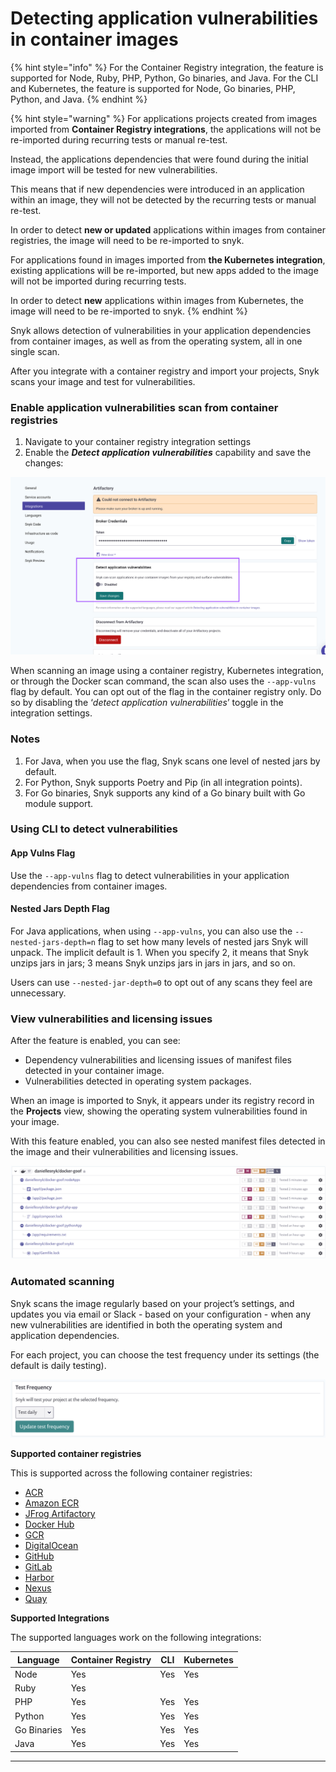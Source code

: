 # Detecting application vulnerabilities in container images

{% hint style="info" %}
For the Container Registry integration, the feature is supported for Node, Ruby, PHP, Python, Go binaries, and Java. For the CLI and Kubernetes, the feature is supported for Node, Go binaries, PHP, Python, and Java.
{% endhint %}

{% hint style="warning" %}
For applications projects created from images imported from **Container Registry integrations**, the applications will not be re-imported during recurring tests or manual re-test.

Instead, the applications dependencies that were found during the initial image import will be tested for new vulnerabilities.

This means that if new dependencies were introduced in an application within an image, they will not be detected by the recurring tests or manual re-test.

In order to detect **new or updated** applications within images from container registries, the image will need to be re-imported to snyk.

For applications found in images imported from **the Kubernetes integration**, existing applications will be re-imported, but new apps added to the image will not be imported during recurring tests.

In order to detect **new** applications within images from Kubernetes, the image will need to be re-imported to snyk.
{% endhint %}

Snyk allows detection of vulnerabilities in your application dependencies from container images, as well as from the operating system, all in one single scan.

After you integrate with a container registry and import your projects, Snyk scans your image and test for vulnerabilities.

### Enable application vulnerabilities scan from container registries

1. Navigate to your container registry integration settings
2. Enable the _**Detect application vulnerabilities**_ capability and save the changes:

![](../../../.gitbook/assets/detect-app-vulns.png)

When scanning an image using a container registry, Kubernetes integration, or through the Docker scan command, the scan also uses the `--app-vulns` flag by default. You can opt out of the flag in the container registry only. Do so by disabling the ‘_detect application vulnerabilities_’ toggle in the integration settings.

### Notes

1. For Java, when you use the flag, Snyk scans one level of nested jars by default.
2. For Python, Snyk supports Poetry and Pip (in all integration points).
3. For Go binaries, Snyk supports any kind of a Go binary built with Go module support.

### Using CLI to detect vulnerabilities

#### App Vulns Flag

Use the `--app-vulns` flag to detect vulnerabilities in your application dependencies from container images.

#### Nested Jars Depth Flag

For Java applications, when using `--app-vulns`, you can also use the `--nested-jars-depth=n` flag to set how many levels of nested jars Snyk will unpack. The implicit default is 1. When you specify 2, it means that Snyk unzips jars in jars; 3 means Snyk unzips jars in jars in jars, and so on.

Users can use `--nested-jar-depth=0` to opt out of any scans they feel are unnecessary.

### View vulnerabilities and licensing issues

After the feature is enabled, you can see:

* Dependency vulnerabilities and licensing issues of manifest files detected in your container image.
* Vulnerabilities detected in operating system packages.

When an image is imported to Snyk, it appears under its registry record in the **Projects** view, showing the operating system vulnerabilities found in your image.

With this feature enabled, you can also see nested manifest files detected in the image and their vulnerabilities and licensing issues.

![](<../../../.gitbook/assets/mceclip2 (1) (1) (1) (3) (3) (4) (6) (1) (1) (1) (1) (1) (1) (1) (1) (1) (1) (1) (1) (1) (1) (1) (1) (1) (1) (1) (1) (1) (1) (1) (1) (1) (1) (1) (1) (1) (1) (1) (1) (1) (1) (1) (1) (1) (1) (1) (1) (1) (1) (1) (1) (1) (1) (1) (11).png>)

### Automated scanning

Snyk scans the image regularly based on your project’s settings, and updates you via email or Slack - based on your configuration - when any new vulnerabilities are identified in both the operating system and application dependencies.

For each project, you can choose the test frequency under its settings (the default is daily testing).

![](<../../../.gitbook/assets/mceclip3 (1).png>)

**Supported container registries**

This is supported across the following container registries:

* [ACR](https://docs.snyk.io/snyk-container/image-scanning-library/acr-image-scanning)
* [Amazon ECR](https://docs.snyk.io/snyk-container/image-scanning-library/ecr-image-scanning)
* [JFrog Artifactory](https://docs.snyk.io/snyk-container/image-scanning-library/jfrog-artifactory-image-scanning)
* [Docker Hub](https://docs.snyk.io/snyk-container/image-scanning-library/docker-hub-image-scanning)
* [GCR](https://docs.snyk.io/snyk-container/image-scanning-library/gcr-image-scanning)
* [DigitalOcean](https://docs.snyk.io/products/snyk-container/image-scanning-library/digitalocean-image-scanning)
* [GitHub](https://docs.snyk.io/products/snyk-container/image-scanning-library/github-container-registry-image-scanning)
* [GitLab](https://docs.snyk.io/products/snyk-container/image-scanning-library/gitlab-container-registry-image-scanning)
* [Harbor](https://docs.snyk.io/products/snyk-container/image-scanning-library/harbor-image-scanning)
* [Nexus](https://docs.snyk.io/products/snyk-container/image-scanning-library/nexus-image-scanningexsd)
* [Quay](https://docs.snyk.io/products/snyk-container/image-scanning-library/quay-image-scanning)

**Supported Integrations**

The supported languages work on the following integrations:

| **Language** | **Container Registry** | **CLI** | **Kubernetes** |
| ------------ | ---------------------- | ------- | -------------- |
| Node         | Yes                    | Yes     | Yes            |
| Ruby         | Yes                    |         |                |
| PHP          | Yes                    | Yes     | Yes            |
| Python       | Yes                    | Yes     | Yes            |
| Go Binaries  | Yes                    | Yes     | Yes            |
| Java         | Yes                    | Yes     | Yes            |

***
